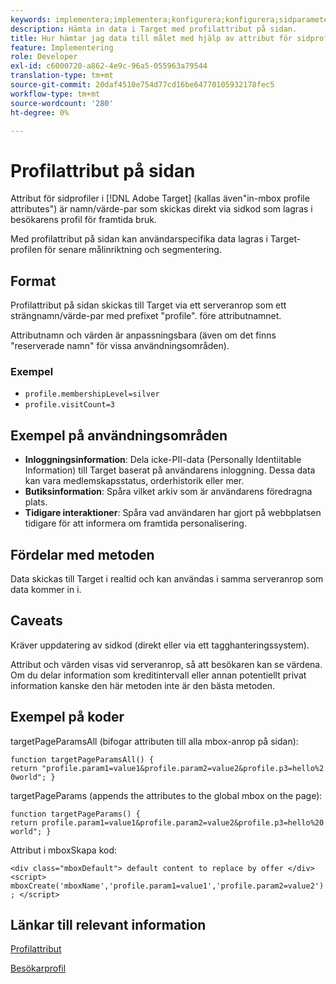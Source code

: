 ```yaml
---
keywords: implementera;implementera;konfigurera;konfigurera;sidparameter
description: Hämta in data i Target med profilattribut på sidan.
title: Hur hämtar jag data till målet med hjälp av attribut för sidprofil?
feature: Implementering
role: Developer
exl-id: c6000720-a862-4e9c-96a5-055963a79544
translation-type: tm+mt
source-git-commit: 20daf4510e754d77cd16be64770105932178fec5
workflow-type: tm+mt
source-wordcount: '280'
ht-degree: 0%

---
```


# Profilattribut på sidan

Attribut för sidprofiler i [!DNL Adobe Target] (kallas även&quot;in-mbox profile attributes&quot;) är namn/värde-par som skickas direkt via sidkod som lagras i besökarens profil för framtida bruk.

Med profilattribut på sidan kan användarspecifika data lagras i Target-profilen för senare målinriktning och segmentering.

## Format

Profilattribut på sidan skickas till Target via ett serveranrop som ett strängnamn/värde-par med prefixet &quot;profile&quot;. före attributnamnet.

Attributnamn och värden är anpassningsbara (även om det finns &quot;reserverade namn&quot; för vissa användningsområden).

### Exempel

* `profile.membershipLevel=silver`
* `profile.visitCount=3`

## Exempel på användningsområden

* **Inloggningsinformation**: Dela icke-PII-data (Personally Identiitable Information) till Target baserat på användarens inloggning. Dessa data kan vara medlemskapsstatus, orderhistorik eller mer.
* **Butiksinformation**: Spåra vilket arkiv som är användarens föredragna plats.
* **Tidigare interaktioner**: Spåra vad användaren har gjort på webbplatsen tidigare för att informera om framtida personalisering.

## Fördelar med metoden

Data skickas till Target i realtid och kan användas i samma serveranrop som data kommer in i.

## Caveats

Kräver uppdatering av sidkod (direkt eller via ett tagghanteringssystem).

Attribut och värden visas vid serveranrop, så att besökaren kan se värdena. Om du delar information som kreditintervall eller annan potentiellt privat information kanske den här metoden inte är den bästa metoden.

## Exempel på koder

targetPageParamsAll (bifogar attributen till alla mbox-anrop på sidan):

`function targetPageParamsAll() { return "profile.param1=value1&profile.param2=value2&profile.p3=hello%20world"; }`

targetPageParams (appends the attributes to the global mbox on the page):

`function targetPageParams() { return profile.param1=value1&profile.param2=value2&profile.p3=hello%20world"; }`

Attribut i mboxSkapa kod:

`<div class="mboxDefault"> default content to replace by offer </div> <script> mboxCreate('mboxName','profile.param1=value1','profile.param2=value2'); </script>`

## Länkar till relevant information

[Profilattribut](/help/c-target/c-visitor-profile/profile-parameters.md#concept_01A30B4762D64CD5946B3AA38DC8A201)

[Besökarprofil](/help/c-target/c-audiences/c-target-rules/visitor-profile.md#concept_E972690B9A4C4372A34229FA37EDA38E)
